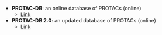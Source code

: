 - **PROTAC-DB**: an online database of PROTACs (online)
	- [Link](http://cadd.zju.edu.cn/protacdb/)
- **PROTAC-DB 2.0**: an updated database of PROTACs (online)
	- [Link](http://cadd.zju.edu.cn/protacdb/)

